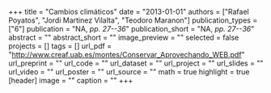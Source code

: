+++
title = "Cambios climáticos"
date = "2013-01-01"
authors = ["Rafael Poyatos", "Jordi Martinez Vilalta", "Teodoro Maranon"]
publication_types = ["6"]
publication = "NA, _pp. 27--36_"
publication_short = "NA, _pp. 27--36_"
abstract = ""
abstract_short = ""
image_preview = ""
selected = false
projects = []
tags = []
url_pdf = "http://www.creaf.uab.es/montes/Conservar_Aprovechando_WEB.pdf"
url_preprint = ""
url_code = ""
url_dataset = ""
url_project = ""
url_slides = ""
url_video = ""
url_poster = ""
url_source = ""
math = true
highlight = true
[header]
image = ""
caption = ""
+++
